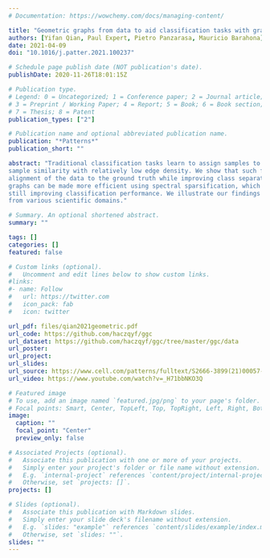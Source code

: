 ```yaml
---
# Documentation: https://wowchemy.com/docs/managing-content/

title: "Geometric graphs from data to aid classification tasks with graph convolutional networks"
authors: [Yifan Qian, Paul Expert, Pietro Panzarasa, Mauricio Barahona]
date: 2021-04-09
doi: "10.1016/j.patter.2021.100237"

# Schedule page publish date (NOT publication's date).
publishDate: 2020-11-26T18:01:15Z

# Publication type.
# Legend: 0 = Uncategorized; 1 = Conference paper; 2 = Journal article;
# 3 = Preprint / Working Paper; 4 = Report; 5 = Book; 6 = Book section;
# 7 = Thesis; 8 = Patent
publication_types: ["2"]

# Publication name and optional abbreviated publication name.
publication: "*Patterns*"
publication_short: ""

abstract: "Traditional classification tasks learn to assign samples to given classes based solely on sample features. This paradigm is evolving to include other sources of information, such as known relations between samples. Here, we show that, even if additional relational information is not available in the dataset, one can improve classification by constructing geometric graphs from the features themselves, and using them within a Graph Convolutional Network. The improvement in classification accuracy is maximized by graphs that capture
sample similarity with relatively low edge density. We show that such feature-derived graphs increase the
alignment of the data to the ground truth while improving class separation. We also demonstrate that the
graphs can be made more efficient using spectral sparsification, which reduces the number of edges while
still improving classification performance. We illustrate our findings using synthetic and real-world datasets
from various scientific domains."

# Summary. An optional shortened abstract.
summary: ""

tags: []
categories: []
featured: false

# Custom links (optional).
#   Uncomment and edit lines below to show custom links.
#links:
#- name: Follow
#   url: https://twitter.com
#   icon_pack: fab
#   icon: twitter

url_pdf: files/qian2021geometric.pdf
url_code: https://github.com/haczqyf/ggc
url_dataset: https://github.com/haczqyf/ggc/tree/master/ggc/data
url_poster:
url_project:
url_slides:
url_source: https://www.cell.com/patterns/fulltext/S2666-3899(21)00057-X
url_video: https://www.youtube.com/watch?v=_H71bbNKO3Q

# Featured image
# To use, add an image named `featured.jpg/png` to your page's folder. 
# Focal points: Smart, Center, TopLeft, Top, TopRight, Left, Right, BottomLeft, Bottom, BottomRight.
image:
  caption: ""
  focal_point: "Center"
  preview_only: false

# Associated Projects (optional).
#   Associate this publication with one or more of your projects.
#   Simply enter your project's folder or file name without extension.
#   E.g. `internal-project` references `content/project/internal-project/index.md`.
#   Otherwise, set `projects: []`.
projects: []

# Slides (optional).
#   Associate this publication with Markdown slides.
#   Simply enter your slide deck's filename without extension.
#   E.g. `slides: "example"` references `content/slides/example/index.md`.
#   Otherwise, set `slides: ""`.
slides: ""
---
```

